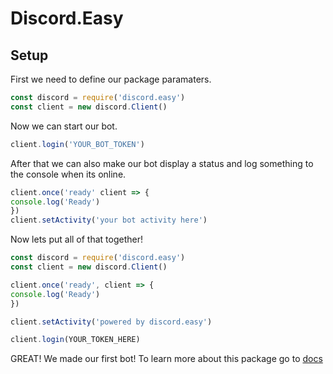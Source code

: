 # Discord.Easy

## Setup
First we need to define our package paramaters.

```js
const discord = require('discord.easy')
const client = new discord.Client()
```

Now we can start our bot.

```js
client.login('YOUR_BOT_TOKEN')
```

After that we can also make our bot display a status and log something to the console when its online.

```js
client.once('ready' client => {
console.log('Ready')
})
client.setActivity('your bot activity here')
```

Now lets put all of that together!

```js
const discord = require('discord.easy')
const client = new discord.Client()

client.once('ready', client => {
console.log('Ready')
})

client.setActivity('powered by discord.easy')

client.login(YOUR_TOKEN_HERE)
```

GREAT! We made our first bot! To learn more about this package go to [docs]()

